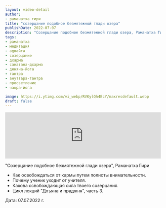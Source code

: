 ```yaml
---
layout: video-detail
author:
- раманатха гири
title: "созерцание подобное безмятежной глади озера"
publishDate: 2022-07-07
description: "Созерцание подобное безмятежной глади озера, Раманатха Гири * Как освобождаться от кармы путем полноты внимательности. * Почему ученик уходит от учителя. * Какова освобождающая сила твоего созерцания. * Цикл лекций Дхъяна и праджня, часть 3."
tags: 
- раманатха
- медитация
- адвайта
- созерцание
- дхарма
- санатана-дхарма
- джняна-йога
- тантра
- ануттара-тантра
- просветление
- чакра-йога

image: https://i.ytimg.com/vi_webp/RVKylQh4EcY/maxresdefault.webp
draft: false
---
```


<iframe width="100%" src="https://www.youtube.com/embed/RVKylQh4EcY" frameborder="0" allowfullscreen=""></iframe> 

 "Созерцание подобное безмятежной глади озера", Раманатха Гири

* Как освобождаться от кармы путем полноты внимательности.
* Почему ученик уходит от учителя.
* Какова освобождающая сила твоего созерцания.
* Цикл лекций "Дхъяна и праджня", часть 3\.

  
 Дата: 07.07.2022 г.

  

 
